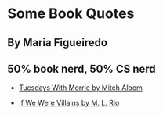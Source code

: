 
# Some Book Quotes
## By Maria Figueiredo
## 50% book nerd, 50% CS nerd

* [Tuesdays With Morrie by Mitch Albom](./morrie.html)

* [If We Were Villains by M. L. Rio](./littlelife.html)
